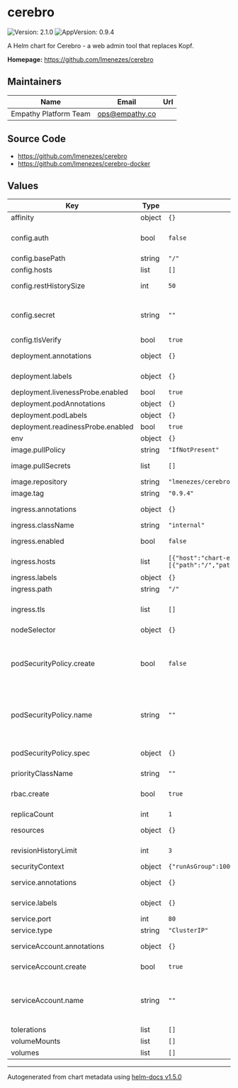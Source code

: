 # cerebro

![Version: 2.1.0](https://img.shields.io/badge/Version-2.1.0-informational?style=flat-square) ![AppVersion: 0.9.4](https://img.shields.io/badge/AppVersion-0.9.4-informational?style=flat-square)

A Helm chart for Cerebro - a web admin tool that replaces Kopf.

**Homepage:** <https://github.com/lmenezes/cerebro>

## Maintainers

| Name | Email | Url |
| ---- | ------ | --- |
| Empathy Platform Team | ops@empathy.co |  |

## Source Code

* <https://github.com/lmenezes/cerebro>
* <https://github.com/lmenezes/cerebro-docker>

## Values

| Key | Type | Default | Description |
|-----|------|---------|-------------|
| affinity | object | `{}` | Settings for affinity |
| config.auth | bool | `false` | CA cert to use for cert validation tlsCaCert: /opt/cerebro/conf/certs/ca.crt |
| config.basePath | string | `"/"` | Application base path |
| config.hosts | list | `[]` | A list of known hosts |
| config.restHistorySize | int | `50` | Rest request history size per user |
| config.secret | string | `""` | Secret used to sign session cookies. If empty it will be replaced with a random 64 length string |
| config.tlsVerify | bool | `true` | Validate Elasticsearch cert |
| deployment.annotations | object | `{}` | Additional annotations for Deployment |
| deployment.labels | object | `{}` | Additional labels for deployment  |
| deployment.livenessProbe.enabled | bool | `true` | Enable livenessProbe |
| deployment.podAnnotations | object | `{}` | Additional pod annotations |
| deployment.podLabels | object | `{}` | Additional pod labels |
| deployment.readinessProbe.enabled | bool | `true` | Enable readinessProbe |
| env | object | `{}` | Map of env vars (key/value ) |
| image.pullPolicy | string | `"IfNotPresent"` | Image pull policy |
| image.pullSecrets | list | `[]` | List of imagePullSecrets names to add to the pod |
| image.repository | string | `"lmenezes/cerebro"` | The image to run |
| image.tag | string | `"0.9.4"` | The image tag to pull |
| ingress.annotations | object | `{}` | Additional annotations for Ingress |
| ingress.className | string | `"internal"` | IngresClass name for Ingress |
| ingress.enabled | bool | `false` | Enable Kubernetes Ingress to expose cerebro pods |
| ingress.hosts | list | `[{"host":"chart-example.local","paths":[{"path":"/","pathType":"ImplementationSpecific"}]}]` | List of hosts to expose cerebro |
| ingress.labels | object | `{}` | Additional labels for Ingress |
| ingress.path | string | `"/"` | Path to expose cerebro |
| ingress.tls | list | `[]` | TLS secret for exposing cerebro with https. See values.yaml for an example  |
| nodeSelector | object | `{}` | Settings for nodeselector |
| podSecurityPolicy.create | bool | `false` | Create a podSecurityPolicy with minimal permissions to run this Helm chart. Be sure to also set rbac.create to true, otherwise Role and RoleBinding won't be created. |
| podSecurityPolicy.name | string | `""` | The name of the podSecurityPolicy to use. If not set and create is true, a name is generated using the fullname template |
| podSecurityPolicy.spec | object | `{}` | Spec to apply to the podSecurityPolicy. See values.yaml for an example |
| priorityClassName | string | `""` | Pod priorityClassName |
| rbac.create | bool | `true` | Whether RBAC rules should be created (Role and Rolebinding) |
| replicaCount | int | `1` | Number of replicas |
| resources | object | `{}` | Settings for Deployment resource |
| revisionHistoryLimit | int | `3` | How many old ReplicaSets to maintain for the Deployment |
| securityContext | object | `{"runAsGroup":1000,"runAsNonRoot":true,"runAsUser":1000}` | Security context for pod |
| service.annotations | object | `{}` | Additional annotations to add to the service  |
| service.labels | object | `{}` | Additional labels to add to the service |
| service.port | int | `80` | Port for kubernetes service |
| service.type | string | `"ClusterIP"` | Type of Service |
| serviceAccount.annotations | object | `{}` | Annotations to add to the service account |
| serviceAccount.create | bool | `true` | Specifies whether a service account should be created |
| serviceAccount.name | string | `""` | The name of the service account to use. If not set and create is true, a name is generated using the fullname template |
| tolerations | list | `[]` | Settings for tolerations |
| volumeMounts | list | `[]` | Volume mount defintion |
| volumes | list | `[]` | Volumes defintion |

----------------------------------------------
Autogenerated from chart metadata using [helm-docs v1.5.0](https://github.com/norwoodj/helm-docs/releases/v1.5.0)